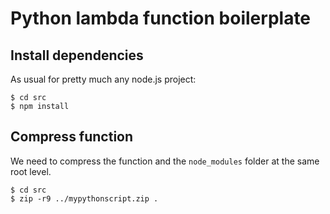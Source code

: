 # Python lambda function boilerplate


## Install dependencies
As usual for pretty much any node.js project:
```
$ cd src
$ npm install
```

## Compress function
We need to compress the function and the `node_modules` folder at the same root level.
```
$ cd src
$ zip -r9 ../mypythonscript.zip .
```